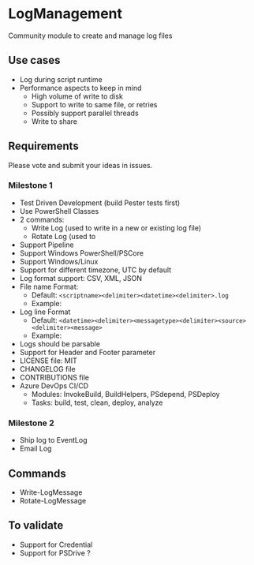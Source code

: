 # LogManagement

Community module to create and manage log files

## Use cases

* Log during script runtime
* Performance aspects to keep in mind
   * High volume of write to disk
   * Support to write to same file, or retries
   * Possibly support parallel threads
   * Write to share

## Requirements

Please vote and submit your ideas in issues.

### Milestone 1

* Test Driven Development (build Pester tests first)
* Use PowerShell Classes
* 2 commands:
   * Write Log (used to write in a new or existing log file)
   * Rotate Log (used to 
* Support Pipeline
* Support Windows PowerShell/PSCore
* Support Windows/Linux
* Support for different timezone, UTC by default
* Log format support: CSV, XML, JSON
* File name Format:
   * Default: `<scriptname><delimiter><datetime><delimiter>.log`
   * Example: 
* Log line Format
   * Default: `<datetime><delimiter><messagetype><delimiter><source><delimiter><message>`
   * Example: 
* Logs should be parsable
* Support for Header and Footer parameter
* LICENSE file: MIT
* CHANGELOG file
* CONTRIBUTIONS file
* Azure DevOps CI/CD
   * Modules: InvokeBuild, BuildHelpers, PSdepend, PSDeploy
   * Tasks: build, test, clean, deploy, analyze

### Milestone 2


* Ship log to EventLog
* Email Log

## Commands

* Write-LogMessage
* Rotate-LogMessage


## To validate

* Support for Credential
* Support for PSDrive ?
